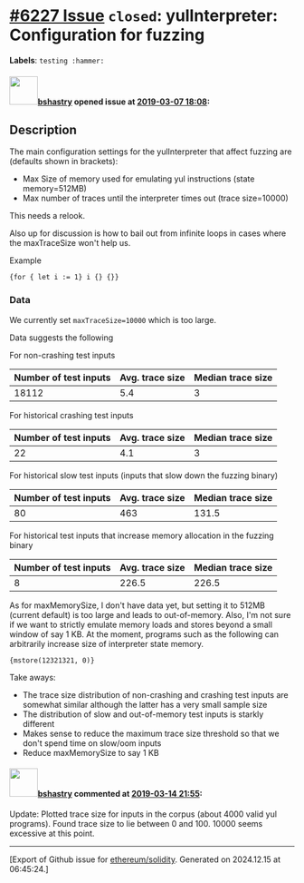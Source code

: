 # [\#6227 Issue](https://github.com/ethereum/solidity/issues/6227) `closed`: yulInterpreter: Configuration for fuzzing
**Labels**: `testing :hammer:`


#### <img src="https://avatars.githubusercontent.com/u/2388185?v=4" width="50">[bshastry](https://github.com/bshastry) opened issue at [2019-03-07 18:08](https://github.com/ethereum/solidity/issues/6227):

## Description

The main configuration settings for the yulInterpreter that affect fuzzing are (defaults shown in brackets):
  - Max Size of memory used for emulating yul instructions (state memory=512MB)
  - Max number of traces until the interpreter times out (trace size=10000)

This needs a relook.

Also up for discussion is how to bail out from infinite loops in cases where the maxTraceSize won't help us.

Example
```
{for { let i := 1} i {} {}}
```

### Data

We currently set `maxTraceSize=10000` which is too large.

Data suggests the following

For non-crashing test inputs

|   Number of test inputs  |  Avg. trace size | Median trace size |
|---------------------------------|----------------------|-------------------------|
| 18112 | 5.4 | 3 |

For historical crashing test inputs

|   Number of test inputs  |  Avg. trace size | Median trace size |
|---------------------------------|----------------------|-------------------------|
| 22 | 4.1 | 3 |

For historical slow test inputs (inputs that slow down the fuzzing binary)

|   Number of test inputs  |  Avg. trace size | Median trace size |
|---------------------------------|----------------------|-------------------------|
| 80 | 463 | 131.5 |

For historical test inputs that increase memory allocation in the fuzzing binary

|   Number of test inputs  |  Avg. trace size | Median trace size |
|---------------------------------|----------------------|-------------------------|
| 8 | 226.5 | 226.5 |

As for maxMemorySize, I don't have data yet, but setting it to 512MB (current default) is too large and leads to out-of-memory. Also, I'm not sure if we want to strictly emulate memory loads and stores beyond a small window of say 1 KB. At the moment, programs such as the following can arbitrarily increase size of interpreter state memory.
```
{mstore(12321321, 0)}
```

Take aways:
  - The trace size distribution of non-crashing and crashing test inputs are somewhat similar although the latter has a very small sample size
  - The distribution of slow and out-of-memory test inputs is starkly different
  - Makes sense to reduce the maximum trace size threshold so that we don't spend time on slow/oom inputs
  - Reduce maxMemorySize to say 1 KB





#### <img src="https://avatars.githubusercontent.com/u/2388185?v=4" width="50">[bshastry](https://github.com/bshastry) commented at [2019-03-14 21:55](https://github.com/ethereum/solidity/issues/6227#issuecomment-473080552):

Update: Plotted trace size for inputs in the corpus (about 4000 valid yul programs). Found trace size to lie between 0 and 100. 10000 seems excessive at this point.


-------------------------------------------------------------------------------



[Export of Github issue for [ethereum/solidity](https://github.com/ethereum/solidity). Generated on 2024.12.15 at 06:45:24.]
